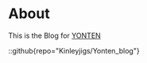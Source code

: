 # About
This is the Blog for [YONTEN](https://github.com/Kinleyjigs)

::github{repo="Kinleyjigs/Yonten_blog"}